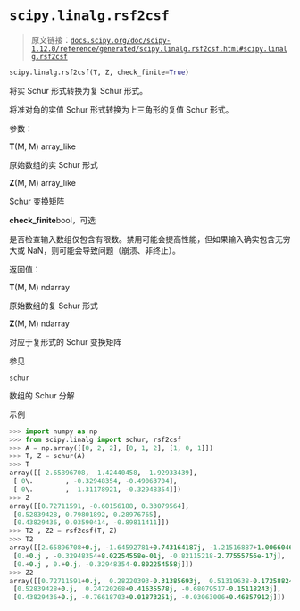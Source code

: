 # `scipy.linalg.rsf2csf`

> 原文链接：[`docs.scipy.org/doc/scipy-1.12.0/reference/generated/scipy.linalg.rsf2csf.html#scipy.linalg.rsf2csf`](https://docs.scipy.org/doc/scipy-1.12.0/reference/generated/scipy.linalg.rsf2csf.html#scipy.linalg.rsf2csf)

```py
scipy.linalg.rsf2csf(T, Z, check_finite=True)
```

将实 Schur 形式转换为复 Schur 形式。

将准对角的实值 Schur 形式转换为上三角形的复值 Schur 形式。

参数：

**T**(M, M) array_like

原始数组的实 Schur 形式

**Z**(M, M) array_like

Schur 变换矩阵

**check_finite**bool，可选

是否检查输入数组仅包含有限数。禁用可能会提高性能，但如果输入确实包含无穷大或 NaN，则可能会导致问题（崩溃、非终止）。

返回值：

**T**(M, M) ndarray

原始数组的复 Schur 形式

**Z**(M, M) ndarray

对应于复形式的 Schur 变换矩阵

参见

`schur`

数组的 Schur 分解

示例

```py
>>> import numpy as np
>>> from scipy.linalg import schur, rsf2csf
>>> A = np.array([[0, 2, 2], [0, 1, 2], [1, 0, 1]])
>>> T, Z = schur(A)
>>> T
array([[ 2.65896708,  1.42440458, -1.92933439],
 [ 0\.        , -0.32948354, -0.49063704],
 [ 0\.        ,  1.31178921, -0.32948354]])
>>> Z
array([[0.72711591, -0.60156188, 0.33079564],
 [0.52839428, 0.79801892, 0.28976765],
 [0.43829436, 0.03590414, -0.89811411]])
>>> T2 , Z2 = rsf2csf(T, Z)
>>> T2
array([[2.65896708+0.j, -1.64592781+0.743164187j, -1.21516887+1.00660462j],
 [0.+0.j , -0.32948354+8.02254558e-01j, -0.82115218-2.77555756e-17j],
 [0.+0.j , 0.+0.j, -0.32948354-0.802254558j]])
>>> Z2
array([[0.72711591+0.j,  0.28220393-0.31385693j,  0.51319638-0.17258824j],
 [0.52839428+0.j,  0.24720268+0.41635578j, -0.68079517-0.15118243j],
 [0.43829436+0.j, -0.76618703+0.01873251j, -0.03063006+0.46857912j]]) 
```
